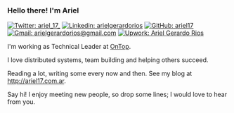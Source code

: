 ### Hello there! I'm Ariel

[![Twitter: ariel_17_](https://img.shields.io/twitter/follow/ariel_17_?style=social)](https://twitter.com/ariel_17_)
[![Linkedin: arielgerardorios](https://img.shields.io/badge/-arielgerardorios-blue?style=flat-square&logo=Linkedin&logoColor=white&link=https://www.linkedin.com/in/arielgerardorios/)](https://www.linkedin.com/in/arielgerardorios/)
[![GitHub: ariel17](https://img.shields.io/github/followers/ariel17?label=follow&style=social)](https://github.com/ariel17)
[![Gmail: arielgerardorios@gmail.com](https://img.shields.io/badge/Gmail-D14836?style=flat-square&logo=gmail&logoColor=white)](mailto:arielgerardorios@gmail.com)
[![Upwork: Ariel Gerardo Rios](https://img.shields.io/badge/UpWork-6FDA44?style=flat-square&logo=Upwork&logoColor=white)](https://www.upwork.com/freelancers/~0165c9aadb18b463fc?viewMode=1)

I'm working as Technical Leader at [OnTop](https://www.getontop.com/).

I love distributed systems, team building and helping others succeed.

Reading a lot, writing some every now and then. See my blog at http://ariel17.com.ar.

Say hi! I enjoy meeting new people, so drop some lines; I would love to hear
from you.
